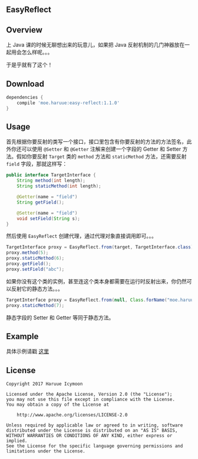 EasyReflect
-----------

## Overview
上 Java 课的时候无聊想出来的玩意儿，如果把 Java 反射机制的几门神器放在一起用会怎么样呢。。。

于是乎就有了这个！

## Download
``` Groovy
dependencies {
    compile 'moe.haruue:easy-reflect:1.1.0'
}
```

## Usage
首先根据你要反射的类写一个接口，接口里包含有你要反射的方法的方法签名，此外你还可以使用 `@Setter` 和 `@Getter` 注解来创建一个字段的 Getter 和 Setter 方法。假如你要反射 `Target` 类的 `method` 方法和 `staticMethod` 方法，还需要反射 `field` 字段，那就这样写：

``` Java
public interface TargetInterface {
    String method(int length);
    String staticMethod(int length);

    @Getter(name = "field")
    String getField();

    @Setter(name = "field")
    void setField(String s);
}
```

然后使用 `EasyReflect` 创建代理，通过代理对象直接调用即可。。。

``` Java
TargetInterface proxy = EasyReflect.from(target, TargetInterface.class);
proxy.method(5);
proxy.staticMethod(6);
proxy.getField();
proxy.setField("abc");
```

如果你没有这个类的实例，甚至连这个类本身都需要在运行时反射出来，你仍然可以反射它的静态方法。。。

``` Java
TargetInterface proxy = EasyReflect.from(null, Class.forName("moe.haruue.reflect.test.Target"), TargetInterface.class);
proxy.staticMethod(7);
```

静态字段的 Setter 和 Getter 等同于静态方法。

## Example
具体示例请戳 [这里](./easy-reflect/src/test/java/moe/haruue/reflect/test/Test.java)

## License

``` License
Copyright 2017 Haruue Icymoon

Licensed under the Apache License, Version 2.0 (the "License");
you may not use this file except in compliance with the License.
You may obtain a copy of the License at

    http://www.apache.org/licenses/LICENSE-2.0

Unless required by applicable law or agreed to in writing, software
distributed under the License is distributed on an "AS IS" BASIS,
WITHOUT WARRANTIES OR CONDITIONS OF ANY KIND, either express or implied.
See the License for the specific language governing permissions and
limitations under the License.
```
